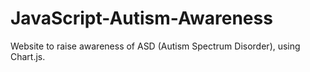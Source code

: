 # JavaScript-Autism-Awareness
 Website to raise awareness of ASD (Autism Spectrum Disorder), using Chart.js.
